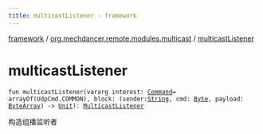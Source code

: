 ```yaml
---
title: multicastListener - framework
---
```


[framework](../index.html) / [org.mechdancer.remote.modules.multicast](index.html) / [multicastListener](./multicast-listener.html)

# multicastListener

`fun multicastListener(vararg interest: `[`Command`](../org.mechdancer.remote.resources/-command/index.html)` = arrayOf(UdpCmd.COMMON), block: (sender: `[`String`](https://kotlinlang.org/api/latest/jvm/stdlib/kotlin/-string/index.html)`, cmd: `[`Byte`](https://kotlinlang.org/api/latest/jvm/stdlib/kotlin/-byte/index.html)`, payload: `[`ByteArray`](https://kotlinlang.org/api/latest/jvm/stdlib/kotlin/-byte-array/index.html)`) -> `[`Unit`](https://kotlinlang.org/api/latest/jvm/stdlib/kotlin/-unit/index.html)`): `[`MulticastListener`](-multicast-listener/index.html)

构造组播监听者

